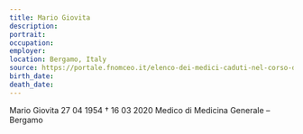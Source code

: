 ```yaml
---
title: Mario Giovita
description: 
portrait: 
occupation: 
employer: 
location: Bergamo, Italy
source: https://portale.fnomceo.it/elenco-dei-medici-caduti-nel-corso-dellepidemia-di-covid-19/
birth_date: 
death_date: 
---
```




Mario Giovita 27 04 1954 † 16 03 2020
Medico di Medicina Generale  – Bergamo